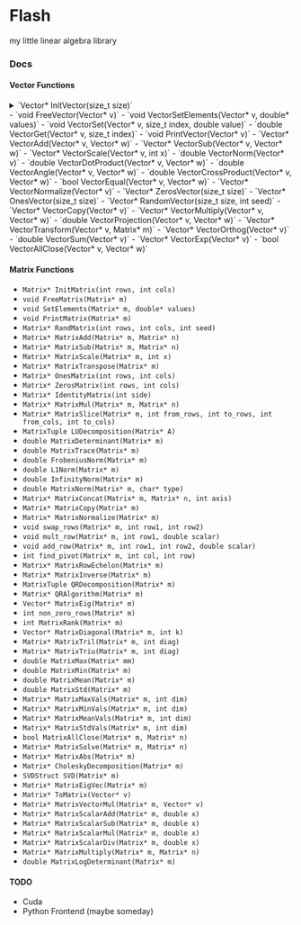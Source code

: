 # Flash
my little linear algebra library

### Docs

#### Vector Functions
<details>
- <summary>`Vector* InitVector(size_t size)`</summary>
Initializes a Vector of shape (1, size)
</details>
- `void FreeVector(Vector* v)`
- `void VectorSetElements(Vector* v, double* values)`
- `void VectorSet(Vector* v, size_t index, double value)`
- `double VectorGet(Vector* v, size_t index)`
- `void PrintVector(Vector* v)`
- `Vector* VectorAdd(Vector* v, Vector* w)`
- `Vector* VectorSub(Vector* v, Vector* w)`
- `Vector* VectorScale(Vector* v, int x)`
- `double VectorNorm(Vector* v)`
- `double VectorDotProduct(Vector* v, Vector* w)`
- `double VectorAngle(Vector* v, Vector* w)`
- `double VectorCrossProduct(Vector* v, Vector* w)`
- `bool VectorEqual(Vector* v, Vector* w)`
- `Vector* VectorNormalize(Vector* v)`
- `Vector* ZerosVector(size_t size)`
- `Vector* OnesVector(size_t size)`
- `Vector* RandomVector(size_t size, int seed)`
- `Vector* VectorCopy(Vector* v)`
- `Vector* VectorMultiply(Vector* v, Vector* w)`
- `double VectorProjection(Vector* v, Vector* w)`
- `Vector* VectorTransform(Vector* v, Matrix* m)`
- `Vector* VectorOrthog(Vector* v)`
- `double VectorSum(Vector* v)`
- `Vector* VectorExp(Vector* v)`
- `bool VectorAllClose(Vector* v, Vector* w)`

#### Matrix Functions
- `Matrix* InitMatrix(int rows, int cols)`
- `void FreeMatrix(Matrix* m)`
- `void SetElements(Matrix* m, double* values)`
- `void PrintMatrix(Matrix* m)`
- `Matrix* RandMatrix(int rows, int cols, int seed)`
- `Matrix* MatrixAdd(Matrix* m, Matrix* n)`
- `Matrix* MatrixSub(Matrix* m, Matrix* n)`
- `Matrix* MatrixScale(Matrix* m, int x)`
- `Matrix* MatrixTranspose(Matrix* m)`
- `Matrix* OnesMatrix(int rows, int cols)`
- `Matrix* ZerosMatrix(int rows, int cols)`
- `Matrix* IdentityMatrix(int side)`
- `Matrix* MatrixMul(Matrix* m, Matrix* n)`
- `Matrix* MatrixSlice(Matrix* m, int from_rows, int to_rows, int from_cols, int to_cols)`
- `MatrixTuple LUDecomposition(Matrix* A)`
- `double MatrixDeterminant(Matrix* m)`
- `double MatrixTrace(Matrix* m)`
- `double FrobeniusNorm(Matrix* m)`
- `double L1Norm(Matrix* m)`
- `double InfinityNorm(Matrix* m)`
- `double MatrixNorm(Matrix* m, char* type)`
- `Matrix* MatrixConcat(Matrix* m, Matrix* n, int axis)`
- `Matrix* MatrixCopy(Matrix* m)`
- `Matrix* MatrixNormalize(Matrix* m)`
- `void swap_rows(Matrix* m, int row1, int row2)`
- `void mult_row(Matrix* m, int row1, double scalar)`
- `void add_row(Matrix* m, int row1, int row2, double scalar)`
- `int find_pivot(Matrix* m, int col, int row)`
- `Matrix* MatrixRowEchelon(Matrix* m)`
- `Matrix* MatrixInverse(Matrix* m)`
- `MatrixTuple QRDecomposition(Matrix* m)`
- `Matrix* QRAlgorithm(Matrix* m)`
- `Vector* MatrixEig(Matrix* m)`
- `int non_zero_rows(Matrix* m)`
- `int MatrixRank(Matrix* m)`
- `Vector* MatrixDiagonal(Matrix* m, int k)`
- `Matrix* MatrixTril(Matrix* m, int diag)`
- `Matrix* MatrixTriu(Matrix* m, int diag)`
- `double MatrixMax(Matrix* mm)`
- `double MatrixMin(Matrix* m)`
- `double MatrixMean(Matrix* m)`
- `double MatrixStd(Matrix* m)`
- `Matrix* MatrixMaxVals(Matrix* m, int dim)`
- `Matrix* MatrixMinVals(Matrix* m, int dim)`
- `Matrix* MatrixMeanVals(Matrix* m, int dim)`
- `Matrix* MatrixStdVals(Matrix* m, int dim)`
- `bool MatrixAllClose(Matrix* m, Matrix* n)`
- `Matrix* MatrixSolve(Matrix* m, Matrix* n)`
- `Matrix* MatrixAbs(Matrix* m)` 
- `Matrix* CholeskyDecomposition(Matrix* m)`
- `SVDStruct SVD(Matrix* m)`
- `Matrix* MatrixEigVec(Matrix* m)`
- `Matrix* ToMatrix(Vector* v)`
- `Matrix* MatrixVectorMul(Matrix* m, Vector* v)`
- `Matrix* MatrixScalarAdd(Matrix* m, double x)`
- `Matrix* MatrixScalarSub(Matrix* m, double x)`
- `Matrix* MatrixScalarMul(Matrix* m, double x)`
- `Matrix* MatrixScalarDiv(Matrix* m, double x)`
- `Matrix* MatrixMultiply(Matrix* m, Matrix* n)`
- `double MatrixLogDeterminant(Matrix* m)`

#### TODO
- Cuda
- Python Frontend (maybe someday)
